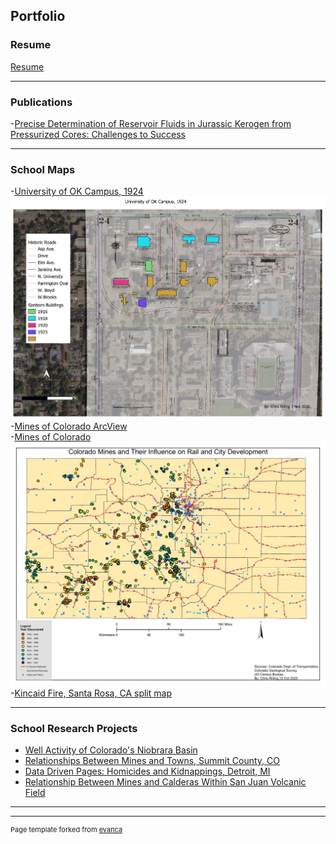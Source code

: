 ## Portfolio

### Resume
[Resume](pdf/Resume.pdf)


---

### Publications

-[Precise Determination of Reservoir Fluids in Jurassic Kerogen from Pressurized Cores: Challenges to Success](https://onepetro.org/URTECONF/proceedings-abstract/23URTC/2-23URTC/520605)
  
---


### School Maps 

-[University of OK Campus, 1924](pdf/Lab_9_Map_2.pdf) 
<img src="images/Lab_9_Map_2.jpg?raw=true"/><br/>
-[Mines of Colorado ArcView](https://arcg.is/1zmqWS0)<br/>
-[Mines of Colorado](pdf/Colorado%20Mines%20with%20Year%20Discovery_Map%202.pdf)
<img src="images/Colorado%20Mines%20with%20Year%20Discovery_Map%202.jpg?raw=true"/><br/>
-[Kincaid Fire, Santa Rosa, CA split map](https://crilling86.users.earthengine.app/view/kincade-fire)

---


### School Research Projects

- [Well Activity of Colorado's Niobrara Basin](pdf/Nio_Basin.pdf)
- [Relationships Between Mines and Towns, Summit County, CO](pdf/Relationships.pdf)
- [Data Driven Pages: Homicides and Kidnappings, Detroit, MI](pdf/Lab_10.pdf)
- [Relationship Between Mines and Calderas Within San Juan Volcanic Field](pdf/Rilling_FinalCapstoneProject.pdf)
---




---
<p style="font-size:11px">Page template forked from <a href="https://github.com/evanca/quick-portfolio">evanca</a></p>
<!-- Remove above link if you don't want to attibute -->

